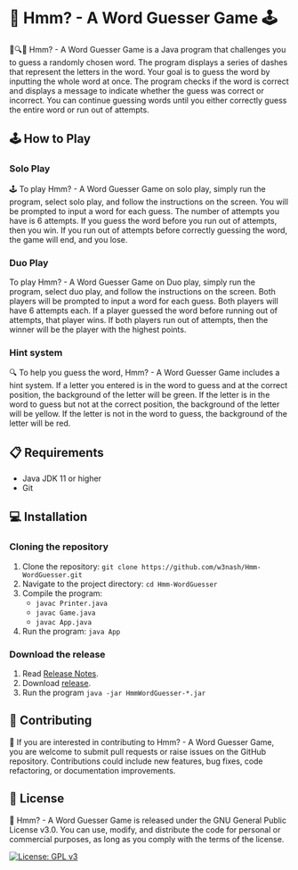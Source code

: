 # 🤔 Hmm? - A Word Guesser Game 🕹️

📝🔍🤔 Hmm? - A Word Guesser Game is a Java program that challenges you to guess a randomly chosen word. The program displays a series of dashes that represent the letters in the word. Your goal is to guess the word by inputting the whole word at once. The program checks if the word is correct and displays a message to indicate whether the guess was correct or incorrect. You can continue guessing words until you either correctly guess the entire word or run out of attempts.

## 🕹️ How to Play

### Solo Play

🕹️ To play Hmm? - A Word Guesser Game on solo play, simply run the program, select solo play, and follow the instructions on the screen. You will be prompted to input a word for each guess. The number of attempts you have is 6 attempts. If you guess the word before you run out of attempts, then you win. If you run out of attempts before correctly guessing the word, the game will end, and you lose.

### Duo Play

To play Hmm? - A Word Guesser Game on Duo play, simply run the program, select duo play, and follow the instructions on the screen. Both players will be prompted to input a word for each guess. Both players will have 6 attempts each. If a player guessed the word before running out of attempts, that player wins. If both players run out of attempts, then the winner will be the player with the highest points.

### Hint system

🔍 To help you guess the word, Hmm? - A Word Guesser Game includes a hint system. If a letter you entered is in the word to guess and at the correct position, the background of the letter will be green. If the letter is in the word to guess but not at the correct position, the background of the letter will be yellow. If the letter is not in the word to guess, the background of the letter will be red.

## 📋 Requirements

- Java JDK 11 or higher
- Git

## 💻 Installation

### Cloning the repository

1. Clone the repository: `git clone https://github.com/w3nash/Hmm-WordGuesser.git`
2. Navigate to the project directory: `cd Hmm-WordGuesser`
3. Compile the program:
   - `javac Printer.java`
   - `javac Game.java`
   - `javac App.java`
4. Run the program: `java App`

### Download the release

1. Read [Release Notes](https://github.com/w3nash/Hmm-WordGuesser/releases/tag/Hmm-v0.2-beta 'Release Notes').
2. Download [release](https://github.com/w3nash/Hmm-WordGuesser/releases/download/Hmm-v0.2-beta/HmmWordGuesser-v0.2-beta.jar 'release').
3. Run the program `java -jar HmmWordGuesser-*.jar`

## 🤝 Contributing

🤝 If you are interested in contributing to Hmm? - A Word Guesser Game, you are welcome to submit pull requests or raise issues on the GitHub repository. Contributions could include new features, bug fixes, code refactoring, or documentation improvements.

## 📄 License

📄 Hmm? - A Word Guesser Game is released under the GNU General Public License v3.0. You can use, modify, and distribute the code for personal or commercial purposes, as long as you comply with the terms of the license.

[![License: GPL v3](https://img.shields.io/badge/License-GPLv3-green.svg)](https://github.com/w3nash/Hmm-WordGuesser/blob/master/LICENSE)
